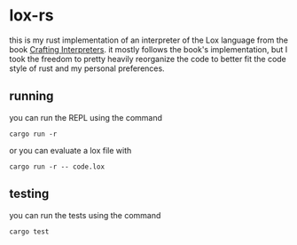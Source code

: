 # lox-rs
this is my rust implementation of an interpreter of the Lox language from the book
[Crafting Interpreters](https://craftinginterpreters.com/).
it mostly follows the book's implementation, but I took the freedom to pretty heavily reorganize
the code to better fit the code style of rust and my personal preferences.

## running
you can run the REPL using the command
```
cargo run -r
```
or you can evaluate a lox file with
```
cargo run -r -- code.lox
```

## testing
you can run the tests using the command
```
cargo test
```
